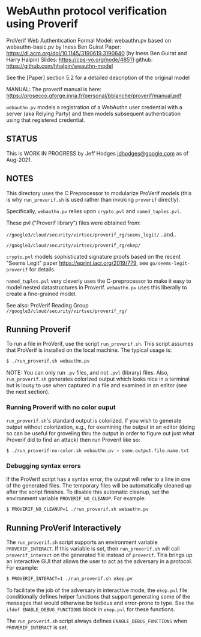 # WebAuthn protocol verification using Proverif

ProVerif Web Authentication Formal Model: webauthn.pv 
   based on webauthn-basic.pv by Iness Ben Guirat
   Paper: https://dl.acm.org/doi/10.1145/3190619.3190640 (by Iness Ben Guirat and Harry Halpin)
   Slides: https://cps-vo.org/node/48511
   github: https://github.com/hhalpin/weauthn-model
   
   See the [Paper] section 5.2 for a detailed description of the original model
   
   MANUAL: The proverif manual is here: https://prosecco.gforge.inria.fr/personal/bblanche/proverif/manual.pdf

`webauthn.pv` models a registration of a WebAuthn user credential with a server (aka Relying Party) and then models subsequent authentication using that registered credential.



## STATUS

This is WORK IN PROGRESS by Jeff Hodges <jdhodges@google.com> as of Aug-2021.


## NOTES

This directory uses the C Preprocessor to modularize ProVerif models (this
is why `run_proverif.sh` is used rather than invoking `proverif` directly).

Specifically, `webauthn.pv` relies upon `crypto.pvl` and `named_tuples.pvl`.

These pvl ("Proverif library") files were obtained from:

  `//google3/cloud/security/virtsec/proverif_rg/seems_legit/`  ..and..

  `//google3/cloud/security/virtsec/proverif_rg/ekep/`


`crypto.pvl` models sophisticated signature proofs based on the recent "Seems Legit" 
paper <https://eprint.iacr.org/2019/779>, see `go/seems-legit-proverif` for details.

`named_tuples.pvl` very cleverly uses the C-preprocessor to make it easy to model 
nested datastructures in Proverif.  `webauthn.pv` uses this liberally to create a 
fine-grained model.

See also: ProVerif Reading Group `//google3/cloud/security/virtsec/proverif_rg/`


## Running Proverif

To run a file in ProVerif, use the script `run_proverif.sh`. This script assumes
that ProVerif is installed on the local machine. The typical usage is:

```bash
$ ./run_proverif.sh webauthn.pv
```

NOTE: You can only run `.pv` files, and not `.pvl` (library) files. Also, 
      `run_proverif.sh` generates colorized output which looks nice in a
      terminal but is lousy to use when captured in a file and examined in 
      an editor (see the next section).


### Running Proverif with no color ouput

`run_proverif.sh`'s standard output is colorized. If you wish to generate output
without colorization, e.g., for examining the output in an editor (doing so can be 
useful for groveling thru the output in order to figure out just what Proverif did
to find an attack) then run Proverif like so:

```bash
$ ./run_proverif-no-color.sh webauthn.pv > some.output.file.name.txt
```


### Debugging syntax errors

If the ProVerif script has a syntax error, the output will refer to a line in
one of the generated files. The temporary files will be automatically cleaned up
after the script finishes. To disable this automatic cleanup, set the
environment variable `PROVERIF_NO_CLEANUP`. For example:

```bash
$ PROVERIF_NO_CLEANUP=1 ./run_proverif.sh webauthn.pv
```

## Running ProVerif Interactively

The `run_proverif.sh` script supports an environment variable
`PROVERIF_INTERACT`. If this variable is set, then `run_proverif.sh` will call
`proverif_interact` on the generated file instead of `proverif`. This brings up
an interactive GUI that allows the user to act as the adversary in a protocol.
For example:

```bash
$ PROVERIF_INTERACT=1 ./run_proverif.sh ekep.pv
```

To facilitate the job of the adversary in interactive mode, the `ekep.pvl` file
conditionally defines helper functions that support generating some of the
messages that would otherwise be tedious and error-prone to type. See the
`ifdef ENABLE_DEBUG_FUNCTIONS` block in `ekep.pvl` for these functions.

The `run_proverif.sh` script always defines `ENABLE_DEBUG_FUNCTIONS` when
`PROVERIF_INTERACT` is set.


